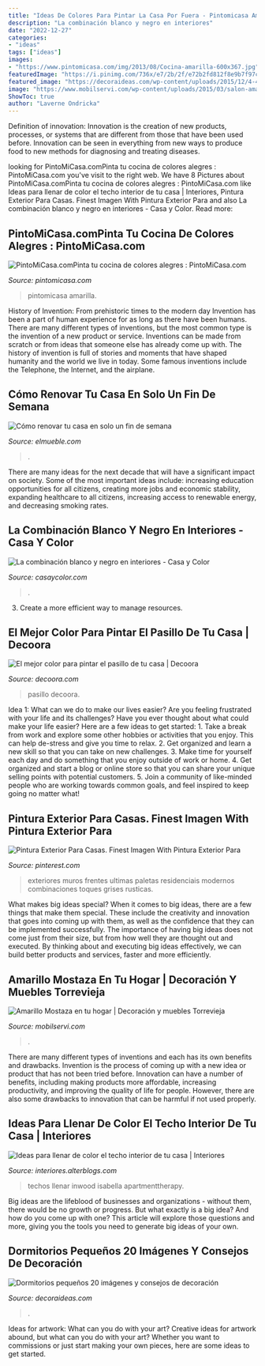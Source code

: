 ```yaml
---
title: "Ideas De Colores Para Pintar La Casa Por Fuera - Pintomicasa Amarilla"
description: "La combinación blanco y negro en interiores"
date: "2022-12-27"
categories:
- "ideas"
tags: ["ideas"]
images:
- "https://www.pintomicasa.com/img/2013/08/Cocina-amarilla-600x367.jpg"
featuredImage: "https://i.pinimg.com/736x/e7/2b/2f/e72b2fd812f8e9b7f97c3780fecf04ee.jpg"
featured_image: "https://decoraideas.com/wp-content/uploads/2015/12/4-4.jpg"
image: "https://www.mobilservi.com/wp-content/uploads/2015/03/salon-amarillo.jpg"
ShowToc: true
author: "Laverne Ondricka"
---
```



Definition of innovation:
Innovation is the creation of new products, processes, or systems that are different from those that have been used before. Innovation can be seen in everything from new ways to produce food to new methods for diagnosing and treating diseases.

	

		
looking for PintoMiCasa.comPinta tu cocina de colores alegres : PintoMiCasa.com you've visit to the right web. We have 8 Pictures about PintoMiCasa.comPinta tu cocina de colores alegres : PintoMiCasa.com like Ideas para llenar de color el techo interior de tu casa | Interiores, Pintura Exterior Para Casas. Finest Imagen With Pintura Exterior Para and also La combinación blanco y negro en interiores - Casa y Color. Read more:
		
    
## PintoMiCasa.comPinta Tu Cocina De Colores Alegres : PintoMiCasa.com

<img loading=lazy src="https://www.pintomicasa.com/img/2013/08/Cocina-amarilla-600x367.jpg" onerror="this.onerror=null;this.src='https://tse4.mm.bing.net/th?id=OIP.m7DxrogDjcw1mZBqmlYtOAHaEh&amp;pid=15.1';" alt="PintoMiCasa.comPinta tu cocina de colores alegres : PintoMiCasa.com">

_Source: pintomicasa.com_

>pintomicasa amarilla. 

	

History of Invention: From prehistoric times to the modern day
Invention has been a part of human experience for as long as there have been humans. There are many different types of inventions, but the most common type is the invention of a new product or service. Inventions can be made from scratch or from ideas that someone else has already come up with. The history of invention is full of stories and moments that have shaped humanity and the world we live in today. Some famous inventions include the Telephone, the Internet, and the airplane.

    
## Cómo Renovar Tu Casa En Solo Un Fin De Semana

<img loading=lazy src="https://www.elmueble.com/medio/2016/12/19/00317208-ob_dba02713.jpg" onerror="this.onerror=null;this.src='https://tse3.mm.bing.net/th?id=OIP.MUlMsdLlgIytd4XFjG2dsQHaJ4&amp;pid=15.1';" alt="Cómo renovar tu casa en solo un fin de semana">

_Source: elmueble.com_

>. 

	

There are many ideas for the next decade that will have a significant impact on society. Some of the most important ideas include: increasing education opportunities for all citizens, creating more jobs and economic stability, expanding healthcare to all citizens, increasing access to renewable energy, and decreasing smoking rates.

    
## La Combinación Blanco Y Negro En Interiores - Casa Y Color

<img loading=lazy src="http://casaycolor.com/wp-content/uploads/2011/08/Interior-blanco-negro-y-gris.jpg" onerror="this.onerror=null;this.src='https://tse3.mm.bing.net/th?id=OIP.Vgfw4QiJxWUA5Nh6cRz38QHaFj&amp;pid=15.1';" alt="La combinación blanco y negro en interiores - Casa y Color">

_Source: casaycolor.com_

>. 

	

3. Create a more efficient way to manage resources.

    
## El Mejor Color Para Pintar El Pasillo De Tu Casa | Decoora

<img loading=lazy src="https://www.decoora.com/wp-content/uploads/2015/08/decoración-pasillo-de-tu-hogar.gif" onerror="this.onerror=null;this.src='https://tse2.mm.bing.net/th?id=OIP.B2ZcL5LbesXfeLCrrAGaJwHaEh&amp;pid=15.1';" alt="El mejor color para pintar el pasillo de tu casa | Decoora">

_Source: decoora.com_

>pasillo decoora. 

	

Idea 1: What can we do to make our lives easier?
Are you feeling frustrated with your life and its challenges? Have you ever thought about what could make your life easier? Here are a few ideas to get started: 1. Take a break from work and explore some other hobbies or activities that you enjoy. This can help de-stress and give you time to relax. 2. Get organized and learn a new skill so that you can take on new challenges. 3. Make time for yourself each day and do something that you enjoy outside of work or home. 4. Get organized and start a blog or online store so that you can share your unique selling points with potential customers. 5. Join a community of like-minded people who are working towards common goals, and feel inspired to keep going no matter what! 
    
## Pintura Exterior Para Casas. Finest Imagen With Pintura Exterior Para

<img loading=lazy src="https://i.pinimg.com/736x/e7/2b/2f/e72b2fd812f8e9b7f97c3780fecf04ee.jpg" onerror="this.onerror=null;this.src='https://tse2.mm.bing.net/th?id=OIP.mTkH0RL9eUp3LdI2807PiQHaFI&amp;pid=15.1';" alt="Pintura Exterior Para Casas. Finest Imagen With Pintura Exterior Para">

_Source: pinterest.com_

>exteriores muros frentes ultimas paletas residenciais modernos combinaciones toques grises rusticas. 

	

What makes big ideas special?
When it comes to big ideas, there are a few things that make them special. These include the creativity and innovation that goes into coming up with them, as well as the confidence that they can be implemented successfully. The importance of having big ideas does not come just from their size, but from how well they are thought out and executed. By thinking about and executing big ideas effectively, we can build better products and services, faster and more efficiently.

    
## Amarillo Mostaza En Tu Hogar | Decoración Y Muebles Torrevieja

<img loading=lazy src="https://www.mobilservi.com/wp-content/uploads/2015/03/salon-amarillo.jpg" onerror="this.onerror=null;this.src='https://tse1.mm.bing.net/th?id=OIP.pL5aSRkTjSUpELm4CTwvOwHaFO&amp;pid=15.1';" alt="Amarillo Mostaza en tu hogar | Decoración y muebles Torrevieja">

_Source: mobilservi.com_

>. 

	

There are many different types of inventions and each has its own benefits and drawbacks.
Invention is the process of coming up with a new idea or product that has not been tried before. Innovation can have a number of benefits, including making products more affordable, increasing productivity, and improving the quality of life for people. However, there are also some drawbacks to innovation that can be harmful if not used properly.

    
## Ideas Para Llenar De Color El Techo Interior De Tu Casa | Interiores

<img loading=lazy src="https://interiores.alterblogs.com/wp-content/uploads/2014/09/color-en-techos-8.jpg" onerror="this.onerror=null;this.src='https://tse1.mm.bing.net/th?id=OIP.CjvHTUms3HtmEhEX9Qy8mAHaJ_&amp;pid=15.1';" alt="Ideas para llenar de color el techo interior de tu casa | Interiores">

_Source: interiores.alterblogs.com_

>techos llenar inwood isabella apartmenttherapy. 

	

Big ideas are the lifeblood of businesses and organizations - without them, there would be no growth or progress. But what exactly is a big idea? And how do you come up with one? This article will explore those questions and more, giving you the tools you need to generate big ideas of your own.

    
## Dormitorios Pequeños 20 Imágenes Y Consejos De Decoración

<img loading=lazy src="https://decoraideas.com/wp-content/uploads/2015/12/4-4.jpg" onerror="this.onerror=null;this.src='https://tse2.mm.bing.net/th?id=OIP.d69u3ubnBAuWYVOs_zUsQQHaLH&amp;pid=15.1';" alt="Dormitorios pequeños 20 imágenes y consejos de decoración">

_Source: decoraideas.com_

>. 

	

Ideas for artwork: What can you do with your art?
Creative ideas for artwork abound, but what can you do with your art? Whether you want to commissions or just start making your own pieces, here are some ideas to get started.


